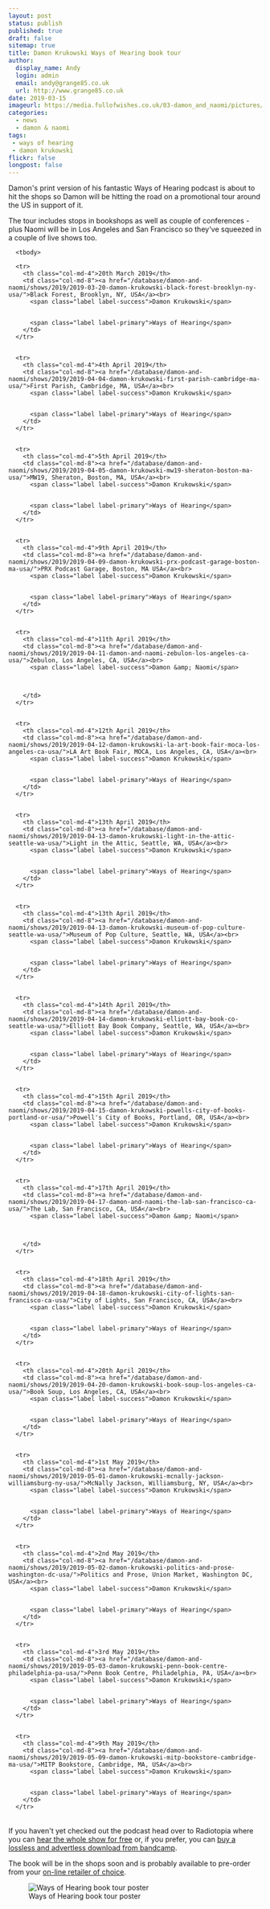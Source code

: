 ```yaml
---
layout: post
status: publish
published: true
draft: false
sitemap: true
title: Damon Krukowski Ways of Hearing book tour
author:
  display_name: Andy
  login: admin
  email: andy@grange85.co.uk
  url: http://www.grange85.co.uk
date: 2019-03-15
imageurl: https://media.fullofwishes.co.uk/03-damon_and_naomi/pictures/ways-of-hearing-tour.jpg
categories:
  - news
  - damon & naomi
tags:
 - ways of hearing
 - damon krukowski
flickr: false
longpost: false
---
```

<p class="lead">Damon's print version of his fantastic Ways of Hearing podcast is about to hit the shops so Damon will be hitting the road on a promotional tour around the US in support of it.</p>
<p>The tour includes stops in bookshops as well as couple of conferences - plus Naomi will be in Los Angeles and San Francisco so they've squeezed in a couple of live shows too.</p>

<table class="table table-striped">

              

      <tbody> 

      <tr>
        <th class="col-md-4">20th March 2019</th>
        <td class="col-md-8"><a href="/database/damon-and-naomi/shows/2019/2019-03-20-damon-krukowski-black-forest-brooklyn-ny-usa/">Black Forest, Brooklyn, NY, USA</a><br>
          <span class="label label-success">Damon Krukowski</span>
          

          <span class="label label-primary">Ways of Hearing</span>
        </td>
      </tr>
              

      <tr>
        <th class="col-md-4">4th April 2019</th>
        <td class="col-md-8"><a href="/database/damon-and-naomi/shows/2019/2019-04-04-damon-krukowski-first-parish-cambridge-ma-usa/">First Parish, Cambridge, MA, USA</a><br>
          <span class="label label-success">Damon Krukowski</span>
          

          <span class="label label-primary">Ways of Hearing</span>
        </td>
      </tr>
              

      <tr>
        <th class="col-md-4">5th April 2019</th>
        <td class="col-md-8"><a href="/database/damon-and-naomi/shows/2019/2019-04-05-damon-krukowski-mw19-sheraton-boston-ma-usa/">MW19, Sheraton, Boston, MA, USA</a><br>
          <span class="label label-success">Damon Krukowski</span>
          

          <span class="label label-primary">Ways of Hearing</span>
        </td>
      </tr>
              

      <tr>
        <th class="col-md-4">9th April 2019</th>
        <td class="col-md-8"><a href="/database/damon-and-naomi/shows/2019/2019-04-09-damon-krukowski-prx-podcast-garage-boston-ma-usa/">PRX Podcast Garage, Boston, MA USA</a><br>
          <span class="label label-success">Damon Krukowski</span>
          

          <span class="label label-primary">Ways of Hearing</span>
        </td>
      </tr>
              

      <tr>
        <th class="col-md-4">11th April 2019</th>
        <td class="col-md-8"><a href="/database/damon-and-naomi/shows/2019/2019-04-11-damon-and-naomi-zebulon-los-angeles-ca-usa/">Zebulon, Los Angeles, CA, USA</a><br>
          <span class="label label-success">Damon &amp; Naomi</span>
          

          
        </td>
      </tr>
              

      <tr>
        <th class="col-md-4">12th April 2019</th>
        <td class="col-md-8"><a href="/database/damon-and-naomi/shows/2019/2019-04-12-damon-krukowski-la-art-book-fair-moca-los-angeles-ca-usa/">LA Art Book Fair, MOCA, Los Angeles, CA, USA</a><br>
          <span class="label label-success">Damon Krukowski</span>
          

          <span class="label label-primary">Ways of Hearing</span>
        </td>
      </tr>
              

      <tr>
        <th class="col-md-4">13th April 2019</th>
        <td class="col-md-8"><a href="/database/damon-and-naomi/shows/2019/2019-04-13-damon-krukowski-light-in-the-attic-seattle-wa-usa/">Light in the Attic, Seattle, WA, USA</a><br>
          <span class="label label-success">Damon Krukowski</span>
          

          <span class="label label-primary">Ways of Hearing</span>
        </td>
      </tr>
              

      <tr>
        <th class="col-md-4">13th April 2019</th>
        <td class="col-md-8"><a href="/database/damon-and-naomi/shows/2019/2019-04-13-damon-krukowski-museum-of-pop-culture-seattle-wa-usa/">Museum of Pop Culture, Seattle, WA, USA</a><br>
          <span class="label label-success">Damon Krukowski</span>
          

          <span class="label label-primary">Ways of Hearing</span>
        </td>
      </tr>
              

      <tr>
        <th class="col-md-4">14th April 2019</th>
        <td class="col-md-8"><a href="/database/damon-and-naomi/shows/2019/2019-04-14-damon-krukowski-elliott-bay-book-co-seattle-wa-usa/">Elliott Bay Book Company, Seattle, WA, USA</a><br>
          <span class="label label-success">Damon Krukowski</span>
          

          <span class="label label-primary">Ways of Hearing</span>
        </td>
      </tr>
              

      <tr>
        <th class="col-md-4">15th April 2019</th>
        <td class="col-md-8"><a href="/database/damon-and-naomi/shows/2019/2019-04-15-damon-krukowski-powells-city-of-books-portland-or-usa/">Powell's City of Books, Portland, OR, USA</a><br>
          <span class="label label-success">Damon Krukowski</span>
          

          <span class="label label-primary">Ways of Hearing</span>
        </td>
      </tr>
              

      <tr>
        <th class="col-md-4">17th April 2019</th>
        <td class="col-md-8"><a href="/database/damon-and-naomi/shows/2019/2019-04-17-damon-and-naomi-the-lab-san-francisco-ca-usa/">The Lab, San Francisco, CA, USA</a><br>
          <span class="label label-success">Damon &amp; Naomi</span>
          

          
        </td>
      </tr>
              

      <tr>
        <th class="col-md-4">18th April 2019</th>
        <td class="col-md-8"><a href="/database/damon-and-naomi/shows/2019/2019-04-18-damon-krukowski-city-of-lights-san-francisco-ca-usa/">City of Lights, San Francisco, CA, USA</a><br>
          <span class="label label-success">Damon Krukowski</span>
          

          <span class="label label-primary">Ways of Hearing</span>
        </td>
      </tr>
              

      <tr>
        <th class="col-md-4">20th April 2019</th>
        <td class="col-md-8"><a href="/database/damon-and-naomi/shows/2019/2019-04-20-damon-krukowski-book-soup-los-angeles-ca-usa/">Book Soup, Los Angeles, CA, USA</a><br>
          <span class="label label-success">Damon Krukowski</span>
          

          <span class="label label-primary">Ways of Hearing</span>
        </td>
      </tr>
              

      <tr>
        <th class="col-md-4">1st May 2019</th>
        <td class="col-md-8"><a href="/database/damon-and-naomi/shows/2019/2019-05-01-damon-krukowski-mcnally-jackson-williamsburg-ny-usa/">McNally Jackson, Williamsburg, NY, USA</a><br>
          <span class="label label-success">Damon Krukowski</span>
          

          <span class="label label-primary">Ways of Hearing</span>
        </td>
      </tr>
              

      <tr>
        <th class="col-md-4">2nd May 2019</th>
        <td class="col-md-8"><a href="/database/damon-and-naomi/shows/2019/2019-05-02-damon-krukowski-politics-and-prose-washington-dc-usa/">Politics and Prose, Union Market, Washington DC, USA</a><br>
          <span class="label label-success">Damon Krukowski</span>
          

          <span class="label label-primary">Ways of Hearing</span>
        </td>
      </tr>
              

      <tr>
        <th class="col-md-4">3rd May 2019</th>
        <td class="col-md-8"><a href="/database/damon-and-naomi/shows/2019/2019-05-03-damon-krukowski-penn-book-centre-philadelphia-pa-usa/">Penn Book Centre, Philadelphia, PA, USA</a><br>
          <span class="label label-success">Damon Krukowski</span>
          

          <span class="label label-primary">Ways of Hearing</span>
        </td>
      </tr>
              

      <tr>
        <th class="col-md-4">9th May 2019</th>
        <td class="col-md-8"><a href="/database/damon-and-naomi/shows/2019/2019-05-09-damon-krukowski-mitp-bookstore-cambridge-ma-usa/">MITP Bookstore, Cambridge, MA, USA</a><br>
          <span class="label label-success">Damon Krukowski</span>
          

          <span class="label label-primary">Ways of Hearing</span>
        </td>
      </tr>
</tbody></table>

<p>If you haven't yet checked out the podcast head over to Radiotopia where you can <a href="https://www.radiotopia.fm/showcase/ways-of-hearing">hear the whole show for free</a> or, if you prefer, you can <a href="https://waysofhearing.bandcamp.com/">buy a lossless and advertless download from bandcamp</a>.</p>

<p>The book will be in the shops soon and is probably available to pre-order from your <a href="https://amzn.to/2HBDqv1">on-line retailer of choice</a>.</p>

<figure class="caption aligncenter"><img src="https://media.fullofwishes.co.uk/03-damon_and_naomi/pictures/ways-of-hearing-tour.jpg" alt="Ways of Hearing book tour poster" /><figcaption class="caption-text">Ways of Hearing book tour poster</figcaption></figure>
